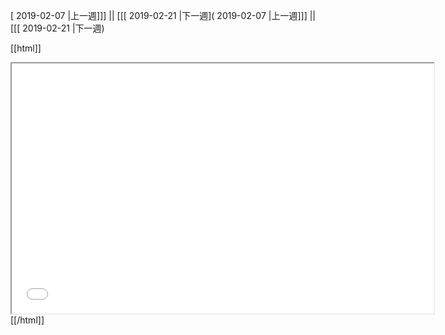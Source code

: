 [ 2019-02-07 |上一週]]] || [[[ 2019-02-21 |下一週]( 2019-02-07 |上一週]]] || [[[ 2019-02-21 |下一週)



[[html]]
<iframe src='<http://pad.hackingthursday.org>  ?showControls=true&showChat=true&showLineNumbers=true&useMonospaceFont=false' width=675 height=400></iframe>
[[/html]]